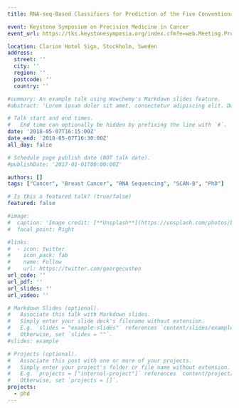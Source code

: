```yaml
---
title: RNA-seq-Based Classifiers for Prediction of the Five Conventional Breast Cancer Biomarkers in the Population-Based Multicenter SCAN-B Study

event: Keystone Symposium on Precision Medicine in Cancer
event_url: https://tks.keystonesymposia.org/index.cfm?e=web.Meeting.Program&meetingid=1520

location: Clarion Hotel Sign, Stockholm, Sweden
address:
  street: ''
  city: ''
  region: ''
  postcode: ''
  country: ''

#summary: An example talk using Wowchemy's Markdown slides feature.
#abstract: 'Lorem ipsum dolor sit amet, consectetur adipiscing elit. Duis posuere tellusac convallis placerat. Proin tincidunt magna sed ex sollicitudin condimentum. Sed ac faucibus dolor, scelerisque sollicitudin nisi. Cras purus urna, suscipit quis sapien eu, pulvinar tempor diam.'

# Talk start and end times.
#   End time can optionally be hidden by prefixing the line with `#`.
date: '2018-05-07T16:15:00Z'
date_end: '2018-05-07T16:30:00Z'
all_day: false

# Schedule page publish date (NOT talk date).
#publishDate: '2017-01-01T00:00:00Z'

authors: []
tags: ["Cancer", "Breast Cancer", "RNA Sequencing", "SCAN-B", "PhD"]

# Is this a featured talk? (true/false)
featured: false

#image:
#  caption: 'Image credit: [**Unsplash**](https://unsplash.com/photos/bzdhc5b3Bxs)'
#  focal_point: Right

#links:
#  - icon: twitter
#    icon_pack: fab
#    name: Follow
#    url: https://twitter.com/georgecushen
url_code: ''
url_pdf: ''
url_slides: ''
url_video: ''

# Markdown Slides (optional).
#   Associate this talk with Markdown slides.
#   Simply enter your slide deck's filename without extension.
#   E.g. `slides = "example-slides"` references `content/slides/example-slides.md`.
#   Otherwise, set `slides = ""`.
#slides: example

# Projects (optional).
#   Associate this post with one or more of your projects.
#   Simply enter your project's folder or file name without extension.
#   E.g. `projects = ["internal-project"]` references `content/project/deep-learning/index.md`.
#   Otherwise, set `projects = []`.
projects:
  - phd
---
```

